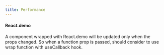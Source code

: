 ```yaml
---
title: Performance
---
```

#### React.demo

A component wrapped with React.demo will be updated only when the props changed. So when a function prop is passed, should consider to use wrap function with useCallback hook.
